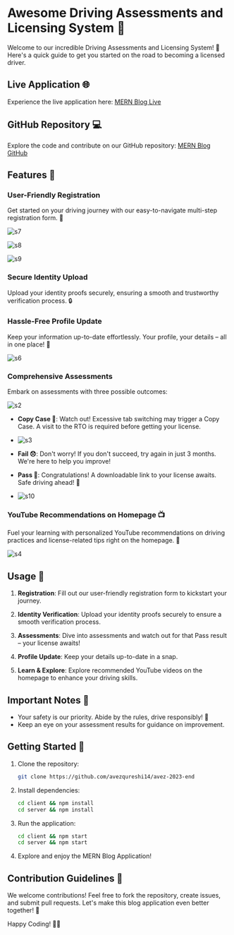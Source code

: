 # Awesome Driving Assessments and Licensing System 🚗

Welcome to our incredible Driving Assessments and Licensing System! 🌟 Here's a quick guide to get you started on the road to becoming a licensed driver.

## Live Application 🌐
Experience the live application here: [MERN Blog Live](https://avez-blog.netlify.app/)

## GitHub Repository 💻
Explore the code and contribute on our GitHub repository: [MERN Blog GitHub](https://github.com/avezqureshi14/avez-2023-end)

## Features 🚀

### User-Friendly Registration
Get started on your driving journey with our easy-to-navigate multi-step registration form. 📝

![s7](https://github.com/avezqureshi14/driving-assessment-licensing-system/assets/95353195/e5b02d50-382c-4c0f-9612-ec7f3dbead71)

![s8](https://github.com/avezqureshi14/driving-assessment-licensing-system/assets/95353195/45504595-954c-4a4f-b3a8-899b19853140)

![s9](https://github.com/avezqureshi14/driving-assessment-licensing-system/assets/95353195/12a7e569-f799-42fe-9edc-25645e240e99)

### Secure Identity Upload
Upload your identity proofs securely, ensuring a smooth and trustworthy verification process. 🔒

### Hassle-Free Profile Update
Keep your information up-to-date effortlessly. Your profile, your details – all in one place! 🔄

![s6](https://github.com/avezqureshi14/driving-assessment-licensing-system/assets/95353195/3a7f4afd-0941-4940-b228-8367d442ccca)

### Comprehensive Assessments
Embark on assessments with three possible outcomes:

![s2](https://github.com/avezqureshi14/driving-assessment-licensing-system/assets/95353195/553423cf-0026-4fb0-bde3-b0f89320143d)


- **Copy Case 🚨**: Watch out! Excessive tab switching may trigger a Copy Case. A visit to the RTO is required before getting your license.

- ![s3](https://github.com/avezqureshi14/driving-assessment-licensing-system/assets/95353195/a32bddd3-b8c2-4ce2-968c-1336ef01a7ca)

- **Fail 😞**: Don't worry! If you don't succeed, try again in just 3 months. We're here to help you improve!
  
- **Pass 🎉**: Congratulations! A downloadable link to your license awaits. Safe driving ahead! 🚀

- ![s10](https://github.com/avezqureshi14/driving-assessment-licensing-system/assets/95353195/24048f03-af2b-436d-81e4-ee88ca486f6c)


### YouTube Recommendations on Homepage 📺
Fuel your learning with personalized YouTube recommendations on driving practices and license-related tips right on the homepage. 🚦

![s4](https://github.com/avezqureshi14/driving-assessment-licensing-system/assets/95353195/f0b8b9aa-66f4-4209-b5bc-f57f7ebcd650)

## Usage 🏁

1. **Registration**: Fill out our user-friendly registration form to kickstart your journey.

2. **Identity Verification**: Upload your identity proofs securely to ensure a smooth verification process.

3. **Assessments**: Dive into assessments and watch out for that Pass result – your license awaits!

4. **Profile Update**: Keep your details up-to-date in a snap.

5. **Learn & Explore**: Explore recommended YouTube videos on the homepage to enhance your driving skills.

## Important Notes 📌

- Your safety is our priority. Abide by the rules, drive responsibly! 🛑
- Keep an eye on your assessment results for guidance on improvement.

## Getting Started 🚀

1. Clone the repository:
   ```bash
   git clone https://github.com/avezqureshi14/avez-2023-end
   ```

2. Install dependencies:
   ```bash
   cd client && npm install
   cd server && npm install
   ```

3. Run the application:
   ```bash
   cd client && npm start
   cd server && npm start
   ```

4. Explore and enjoy the MERN Blog Application!

## Contribution Guidelines 🤝

We welcome contributions! Feel free to fork the repository, create issues, and submit pull requests. Let's make this blog application even better together! 🌟

Happy Coding! 🚀📝

